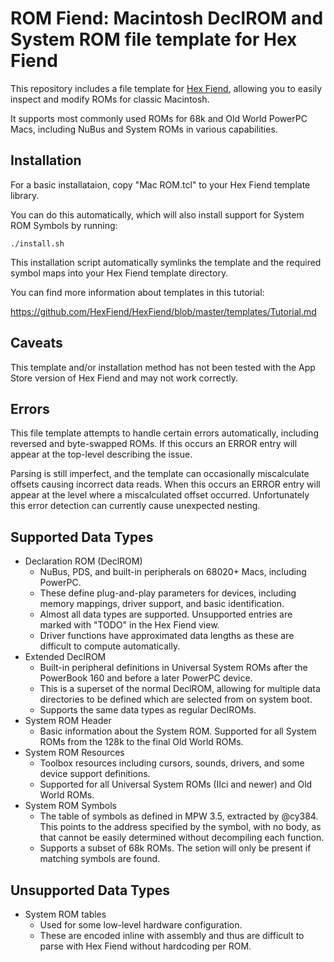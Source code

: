 # ROM Fiend: Macintosh DeclROM and System ROM file template for Hex Fiend

This repository includes a file template for [Hex Fiend](http://hexfiend.com), allowing you to
easily inspect and modify ROMs for classic Macintosh.

It supports most commonly used ROMs for 68k and Old World PowerPC Macs, including NuBus and System
ROMs in various capabilities.

## Installation
For a basic installataion, copy "Mac ROM.tcl" to your Hex Fiend template library.

You can do this automatically, which will also install support for System ROM Symbols by
running:
```
./install.sh
```
This installation script automatically symlinks the template and the required symbol maps into
your Hex Fiend template directory.

You can find more information about templates in this tutorial:

https://github.com/HexFiend/HexFiend/blob/master/templates/Tutorial.md

## Caveats
This template and/or installation method has not been tested with the App Store version of Hex
Fiend and may not work correctly.

## Errors
This file template attempts to handle certain errors automatically, including reversed and
byte-swapped ROMs. If this occurs an ERROR entry will appear at the top-level describing the
issue.

Parsing is still imperfect, and the template can occasionally miscalculate offsets causing
incorrect data reads. When this occurs an ERROR entry will appear at the level where a
miscalculated offset occurred. Unfortunately this error detection can currently cause unexpected
nesting.

## Supported Data Types
- Declaration ROM (DeclROM)
    - NuBus, PDS, and built-in peripherals on 68020+ Macs, including PowerPC.
    - These define plug-and-play parameters for devices, including memory mappings, driver support,
      and basic identification.
    - Almost all data types are supported. Unsupported entries are marked with "TODO" in the Hex
      Fiend view.
    - Driver functions have approximated data lengths as these are difficult to compute
      automatically.
- Extended DeclROM
    - Built-in peripheral definitions in Universal System ROMs after the PowerBook 160 and before a
      later PowerPC device.
    - This is a superset of the normal DeclROM, allowing for multiple data directories to be
      defined which are selected from on system boot.
    - Supports the same data types as regular DeclROMs.
- System ROM Header
    - Basic information about the System ROM. Supported for all System ROMs from the 128k to the
      final Old World ROMs.
- System ROM Resources
    - Toolbox resources including cursors, sounds, drivers, and some device support definitions.
    - Supported for all Universal System ROMs (IIci and newer) and Old World ROMs.
- System ROM Symbols
    - The table of symbols as defined in MPW 3.5, extracted by @cy384. This points to the address
      specified by the symbol, with no body, as that cannot be easily determined without
      decompiling each function.
    - Supports a subset of 68k ROMs. The setion will only be present if matching symbols are found.

## Unsupported Data Types
- System ROM tables
    - Used for some low-level hardware configuration.
    - These are encoded inline with assembly and thus are difficult to parse with Hex Fiend without hardcoding per ROM.
